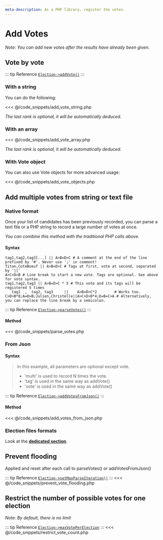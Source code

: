 ```yaml
---
meta-description: As a PHP library, register the votes.
---
```

# Add Votes
_Note: You can add new votes after the results have already been given._

## Vote by vote
::: tip Reference
[`Election->addVote()`](/api-reference/Election%20Class/Election--addVote)
:::

### **With a string**
You can do the following:

<<< @/code_snippets/add_vote_string.php

*The last rank is optional, it will be automatically deduced.*

### **With an array**
<<< @/code_snippets/add_vote_array.php

*The last rank is optional, it will be automatically deduced.*

### **With Vote object**
You can also use Vote objects for more advanced usage:

<<< @/code_snippets/add_vote_objects.php

## Add multiple votes from string or text file

### **Native format**
Once your list of candidates has been previously recorded, you can parse a text file or a PHP string to record a large number of votes at once.

*You can combine this method with the traditional PHP calls above.*

#### Syntax
```
tag1,tag2,tag3[...] || A>B=D>C # A comment at the end of the line prefixed by '#'. Never use ';' in comment!
Titan,CoteBoeuf || A>B=D>C # Tags at first, vote at second, separated by '||'
A>C>D>B # Line break to start a new vote. Tags are optional. See above for vote syntax.
tag1,tag2,tag3 || A>B=D>C * 5 # This vote and its tags will be registered 5 times
   tag1  ,  tag2, tag3     ||    A>B=D>C*2        # Works too.
C>D>B*8;A=D>B;Julien,Christelle||A>C>D>B*4;D=B=C>A # Alternatively, you can replace the line break by a semicolon.
```

::: tip Reference
[`Election->parseVotes()`](/api-reference/Election%20Class/Election--parseVotes)
:::

#### Method
<<< @/code_snippets/parse_votes.php

### **From Json**


#### Syntax
> In this example, all parameters are optional except vote.
> * 'multi' is used to record N times the vote.
> * 'tag' is used in the same way as addVote()
> * 'vote' is used in the same way as addVote()

::: tip Reference
[`Election->addVotesFromJson()`](/api-reference/Election%20Class/Election--addVotesFromJson)
:::


#### Method
<<< @/code_snippets/add_votes_from_json.php

### **Election files formats**
Look at the [**dedicated section**](/book/3.AsPhpLibrary/8.GoFurther/4.ElectionFilesFormats.md#election-files-formats).


## Prevent flooding

Applied and reset after each call to parseVotes() or addVotesFromJson()

::: tip Reference
[`Election->setMaxParseIteration()`](/api-reference/Election%20Class/Election--maxParseIteration)
:::
<<< @/code_snippets/prevent_vote_flooding.php

## Restrict the number of possible votes for one election
_Note: By default, there is no limit_

::: tip Reference
[`Election->maxVotePerElection`](/api-reference/Election%20Class/Election--maxVotePerElection)
:::
<<< @/code_snippets/restrict_vote_count.php